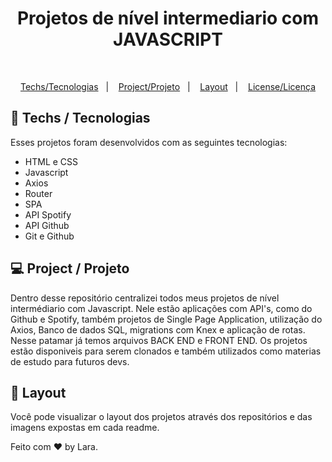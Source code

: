 <h1 align="center">Projetos de nível intermediario com JAVASCRIPT</h1>

<p align="center"><br/> </p>

<p align="center">
  <a href="#-tecnologias">Techs/Tecnologias</a>&nbsp;&nbsp;&nbsp;|&nbsp;&nbsp;&nbsp;
  <a href="#-projeto">Project/Projeto</a>&nbsp;&nbsp;&nbsp;|&nbsp;&nbsp;&nbsp;
  <a href="#-layout">Layout</a>&nbsp;&nbsp;&nbsp;|&nbsp;&nbsp;&nbsp;
  <a href="#memo-licença">License/Licença</a>
</p>


## 🚀 Techs / Tecnologias

Esses projetos foram desenvolvidos com as seguintes tecnologias:

- HTML e CSS
- Javascript
- Axios
- Router
- SPA
- API Spotify
- API Github
- Git e Github

## 💻 Project / Projeto

Dentro desse repositório centralizei todos meus projetos de nível intermédiario com Javascript. Nele estão aplicações com API's, como do Github e Spotify, também projetos de Single Page Application, utilização do Axios, Banco de dados SQL, migrations com Knex e aplicação de rotas.
Nesse patamar já temos arquivos BACK END e FRONT END.
Os projetos estão disponiveis para serem clonados e também utilizados como materias de estudo para futuros devs.


## 🔖 Layout

Você pode visualizar o layout dos projetos através dos repositórios e das imagens expostas em cada readme.


Feito com ♥ by Lara.